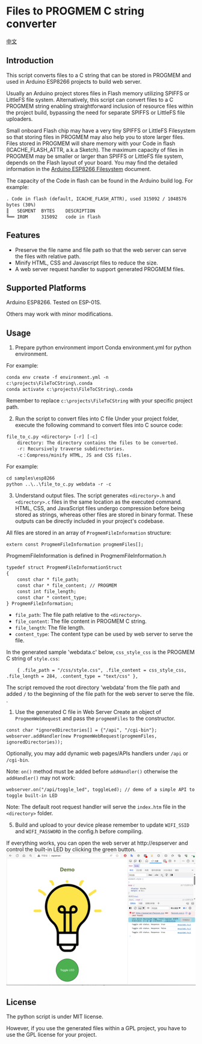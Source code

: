 # Files to PROGMEM C string converter

[中文](readme_zh.md)
## Introduction
This script converts files to a C string that can be stored in PROGMEM and used in Arduino ESP8266 projects to build web server.

Usually an Arduino project stores files in Flash memory utilizing SPIFFS or LittleFS file system. Alternatively, this script can convert files to a C PROGMEM string enabling straightforward inclusion of resource files within the project build, bypassing the need for separate SPIFFS or LittleFS file uploaders.

Small onboard Flash chip may have a very tiny SPIFFS or LittleFS Filesystem so that storing files in PROGMEM may also help you to store larger files. Files stored in PROGMEM will share memory with your Code in flash (ICACHE_FLASH_ATTR, a.k.a Sketch). The maximum capacity of files in PROGMEM may be smaller or larger than SPIFFS or LittleFS file system, depends on the Flash layout of your board. You may find the detailed information in the [Arduino ESP8266 Filesystem](https://arduino-esp8266.readthedocs.io/en/latest/filesystem.html) document.

The capacity of the Code in flash can be found in the Arduino build log. For example:
```
. Code in flash (default, ICACHE_FLASH_ATTR), used 315092 / 1048576 bytes (30%)
║   SEGMENT  BYTES    DESCRIPTION
╚══ IROM     315092   code in flash
```

## Features
* Preserve the file name and file path so that the web server can serve the files with relative path.
* Minify HTML, CSS and Javascript files to reduce the size.
* A web server request handler to support generated PROGMEM files.

## Supported Platforms
Arduino ESP8266. Tested on ESP-01S.

Others may work with minor modifications.

## Usage
1. Prepare python environment
import Conda environment.yml for python environment.

For example:
```
conda env create -f environment.yml -n c:\projects\FileToCString\.conda
conda activate c:\projects\FileToCString\.conda
```

Remember to replace `c:\projects\FileToCString` with your specific project path.

2. Run the script to convert files into C file
 Under your project folder, execute the following command to convert files into C source code:
```
file_to_c.py <directory> [-r] [-c]
    directory: The directory contains the files to be converted.
    -r: Recursively traverse subdirectories.
    -c：Compress/minify HTML, JS and CSS files.
```
For example:
```
cd samples\esp8266
python ..\..\file_to_c.py webdata -r -c
```

3. Understand output files.
The script generates `<directory>.h` and `<directory>.c` files in the same location as the executed command. HTML, CSS, and JavaScript files undergo compression before being stored as strings, whereas other files are stored in binary format. These outputs can be directly included in your project's codebase.

All files are stored in an array of `ProgmemFileInformation` structure:
```
extern const ProgmemFileInformation progmemFiles[];
```
ProgmemFileInformation is defined in ProgmemFileInformation.h
```
typedef struct ProgmemFileInformationStruct
{
    const char * file_path;
    const char * file_content; // PROGMEM
    const int file_length;
    const char * content_type;
} ProgmemFileInformation;
```

* `file_path`: The file path relative to the `<directory>`.
* `file_content`: The file content in PROGMEM C string.
* `file_length`: The file length.
* `content_type`: The content type can be used by web server to serve the file.

In the generated sample 'webdata.c' below, `css_style_css` is the PROGMEM C string of `style.css`:
```
    { .file_path = "/css/style.css", .file_content = css_style_css, .file_length = 284, .content_type = "text/css" },
```
The script removed the root directory 'webdata' from the file path and added `/` to the beginning of the file path for the web server to serve the file. .

1. Use the generated C file in Web Server
Create an object of `ProgmemWebRequest` and pass the `progmemFiles` to the constructor.
```
const char *ignoredDirectories[] = {"/api", "/cgi-bin"};
webserver.addHandler(new ProgmemWebRequest(progmemFiles, ignoredDirectories));
```
Optionally, you may add dynamic web pages/APIs handlers under `/api` or `/cgi-bin`. 

Note: `on()` method must be added before `addHandler()` otherwise the `addHandler()` may not work:
```
webserver.on("/api/toggle_led", toggleLed); // demo of a simple API to toggle built-in LED
```

Note: The default root request handler will serve the `index.htm` file in the `<directory>` folder.

5. Build and upload to your device
please remember to update `WIFI_SSID` and `WIFI_PASSWORD` in the config.h before compiling.

If everything works, you can open the web server at http://espserver and control the built-in LED by clicking the green button.
![screenshot](images/demo.png)

## License
The python script is under MIT license.

However, if you use the generated files within a GPL project, you have to use the GPL license for your project.
